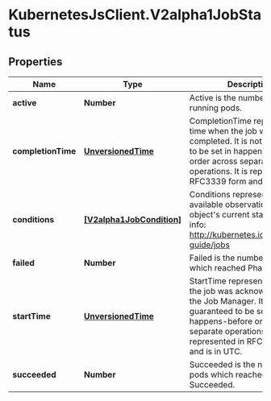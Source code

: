 # KubernetesJsClient.V2alpha1JobStatus

## Properties
Name | Type | Description | Notes
------------ | ------------- | ------------- | -------------
**active** | **Number** | Active is the number of actively running pods. | [optional] 
**completionTime** | [**UnversionedTime**](UnversionedTime.md) | CompletionTime represents time when the job was completed. It is not guaranteed to be set in happens-before order across separate operations. It is represented in RFC3339 form and is in UTC. | [optional] 
**conditions** | [**[V2alpha1JobCondition]**](V2alpha1JobCondition.md) | Conditions represent the latest available observations of an object&#39;s current state. More info: http://kubernetes.io/docs/user-guide/jobs | [optional] 
**failed** | **Number** | Failed is the number of pods which reached Phase Failed. | [optional] 
**startTime** | [**UnversionedTime**](UnversionedTime.md) | StartTime represents time when the job was acknowledged by the Job Manager. It is not guaranteed to be set in happens-before order across separate operations. It is represented in RFC3339 form and is in UTC. | [optional] 
**succeeded** | **Number** | Succeeded is the number of pods which reached Phase Succeeded. | [optional] 


